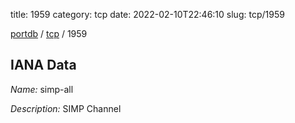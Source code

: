 title: 1959
category: tcp
date: 2022-02-10T22:46:10
slug: tcp/1959

[portdb](/) / [tcp](/category/tcp.html) / 1959


## IANA Data

_Name:_ simp-all

_Description:_ SIMP Channel

